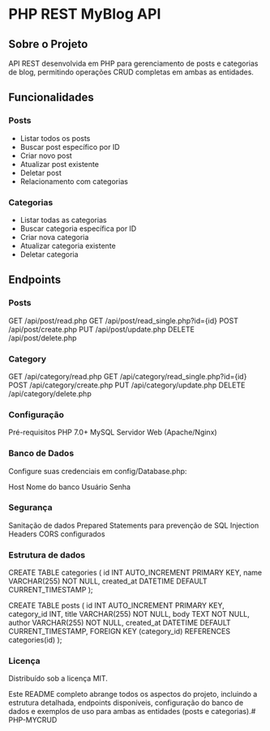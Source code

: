 # PHP REST MyBlog API

## Sobre o Projeto
API REST desenvolvida em PHP para gerenciamento de posts e categorias de blog, permitindo operações CRUD completas em ambas as entidades.

## Funcionalidades

### Posts
- Listar todos os posts
- Buscar post específico por ID 
- Criar novo post
- Atualizar post existente
- Deletar post
- Relacionamento com categorias

### Categorias
- Listar todas as categorias
- Buscar categoria específica por ID
- Criar nova categoria
- Atualizar categoria existente
- Deletar categoria


## Endpoints

### Posts

GET /api/post/read.php
GET /api/post/read_single.php?id={id}
POST /api/post/create.php
PUT /api/post/update.php
DELETE /api/post/delete.php

### Category

GET /api/category/read.php
GET /api/category/read_single.php?id={id}
POST /api/category/create.php
PUT /api/category/update.php
DELETE /api/category/delete.php

### Configuração
Pré-requisitos
PHP 7.0+
MySQL
Servidor Web (Apache/Nginx)

### Banco de Dados
Configure suas credenciais em config/Database.php:

Host
Nome do banco
Usuário
Senha

### Segurança
Sanitação de dados
Prepared Statements para prevenção de SQL Injection
Headers CORS configurados

### Estrutura de dados 

CREATE TABLE categories (
    id INT AUTO_INCREMENT PRIMARY KEY,
    name VARCHAR(255) NOT NULL,
    created_at DATETIME DEFAULT CURRENT_TIMESTAMP
);

CREATE TABLE posts (
    id INT AUTO_INCREMENT PRIMARY KEY,
    category_id INT,
    title VARCHAR(255) NOT NULL,
    body TEXT NOT NULL,
    author VARCHAR(255) NOT NULL,
    created_at DATETIME DEFAULT CURRENT_TIMESTAMP,
    FOREIGN KEY (category_id) REFERENCES categories(id)
);

### Licença
Distribuído sob a licença MIT.

Este README completo abrange todos os aspectos do projeto, incluindo a estrutura detalhada, endpoints disponíveis, configuração do banco de dados e exemplos de uso para ambas as entidades (posts e categorias).# PHP-MYCRUD
